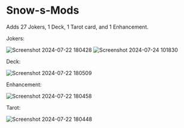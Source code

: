 # Snow-s-Mods
Adds 27 Jokers, 1 Deck, 1 Tarot card, and 1 Enhancement.

Jokers:

![Screenshot 2024-07-22 180428](https://github.com/user-attachments/assets/5e1a1dcd-bdfd-41cb-beaa-2d6c14a0c6cf)
![Screenshot 2024-07-24 101830](https://github.com/user-attachments/assets/272ef907-d1df-4cee-9256-aaac8989da32)

Deck:

![Screenshot 2024-07-22 180509](https://github.com/user-attachments/assets/207cbfc0-0e4a-40fe-ad77-370f56f13645)

Enhancement:

![Screenshot 2024-07-22 180458](https://github.com/user-attachments/assets/581094f1-2544-44e5-b165-5d96139420e7)

Tarot:

![Screenshot 2024-07-22 180448](https://github.com/user-attachments/assets/cae29c99-507f-4952-b1fc-65529b3ae3c6)
